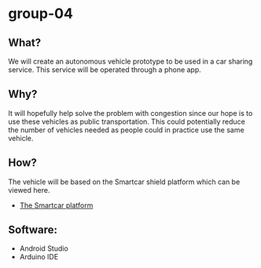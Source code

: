 # group-04

## What?
We will create an autonomous vehicle prototype to be used in a car sharing service.
This service will be operated through a phone app.

## Why?
It will hopefully help solve the problem with congestion since our hope is to use these vehicles as public transportation. 
This could potentially reduce the number of vehicles needed as people could in practice use the same vehicle.

## How?
The vehicle will be based on the Smartcar shield platform which can be viewed here.
* [The Smartcar platform](http://plat.is/smartcar)
 
## Software:
* Android Studio
* Arduino IDE
 

